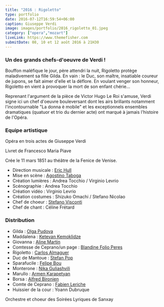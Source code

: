 ```yaml
---
title: "2016 : Rigoletto"
type: portfolio
date: 2016-07-12T16:59:54+06:00
caption: Giuseppe Verdi
image: images/portfolio/2016_rigoletto_01.jpeg
category: ["opera","mozart"]
liveLink: https://www.themefisher.com
submitDate: 08, 10 et 12 août 2016 à 21H30
---
```

### Un des grands chefs-d'oeuvre de Verdi !

Bouffon maléfique le jour, père attendri la nuit, Rigoletto protège maladivement sa fille Gilda. En vain : le Duc, son maître, insatiable coureur de jupons, se fait aimer d'elle et la déflore. En voulant venger son honneur, Rigoletto en vient à provoquer la mort de son enfant chérie...

Reprenant l'argument de la pièce de Victor Hugo Le Roi s'amuse, Verdi signe ici un chef d'oeuvre bouleversant dont les airs brillants notamment l'incontournable "La donna è mobile" et les exceptionnels ensembles dramatiques (quatuor et trio du dernier acte) ont marqué à jamais l'histoire de l'Opéra.

### Equipe artistique

Opéra en trois actes de Giuseppe Verdi

Livret de Francesco Maria Piave

Crée le 11 mars 1851 au théâtre de la Fenice de Venise.

- Direction musicale : [Eric Hull](/artists/eric_hull)
- Mise en scène : [Agostino Taboga](/artists/agostino_taboga/)
- Création lumières : Andrea Tocchio / Virginio Levrio
- Scénographie : Andrea Tocchio
- Création vidéo : Virginio Levrio
- Création costumes : Shizuko Omachi / Stefano Nicolao
- Chef de choeur : [Stefano Visconti](/artists/stefano_visconti/)
- Chef de chant : Céline Frétard

### Distribution

- Gilda : [Olga Pudova](/artists/olga_pudova/)
- Maddalena : [Ketevan Kemoklidze](/artists/ketevan_kemoklidze/)
- Giovanna : [Aline Martin](/artists/aline_martin/)
- Comtesse de Ceprano/un page : [Blandine Folio Peres](/artists/blandine_folio_peres/)
- Rigoletto : [Carlos Almaguer](/artists/carlos_almaguer)
- Duc de Mantoue : [Stefan Pop](/artists/stefan_pop/)
- Sparafucile : [Felipe Bou](/artists/felipe_bou/)
- Monterone : [Nika Guliashvili](/artists/nika_guliashvili)
- Marullo : [Armen Karapetyan](/artists/armen_karapetyan/)
- Borsa : [Alfred Bironien](/artists/alfred_bironien/)
- Comte de Ceprano : [Fabien Leriche](/artists/fabien_leriche/)
- Huissier de la cour : Yoann Dubruque


Orchestre et choeur des Soirées Lyriques de Sanxay
